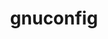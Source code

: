 ---
title: "gnuconfig"
layout: cache
categories: [package, v0.19]
meta: {"versions": ["2021-08-14"], "compilers": ["gcc@=7.3.1"], "oss": ["amzn2"], "platforms": ["linux"], "targets": ["aarch64", "neoverse_n1"], "stacks": ["aws-ahug-aarch64", "aws-isc-aarch64", "radiuss-aws-aarch64"], "num_specs": 2, "num_specs_by_stack": {"aws-isc-aarch64": 2, "aws-ahug-aarch64": 2, "radiuss-aws-aarch64": 2}}
spec_details: [{"hash": "pongpgkm3klwomi2kv4ifuzpecdlebsj", "compiler": "gcc@=7.3.1", "versions": ["2021-08-14"], "os": "amzn2", "platform": "linux", "target": "aarch64", "variants": ["build_system=generic"], "stacks": ["aws-isc-aarch64", "aws-ahug-aarch64", "radiuss-aws-aarch64"], "size": "-", "tarball": "https://binaries.spack.io/releases/v0.19/build_cache/linux-amzn2-aarch64/gcc-7.3.1/gnuconfig-2021-08-14/linux-amzn2-aarch64-gcc-7.3.1-gnuconfig-2021-08-14-pongpgkm3klwomi2kv4ifuzpecdlebsj.spack"}, {"hash": "djwmpxt3cyvkaxmjvsonqnpzxiulxwdq", "compiler": "gcc@=7.3.1", "versions": ["2021-08-14"], "os": "amzn2", "platform": "linux", "target": "neoverse_n1", "variants": ["build_system=generic"], "stacks": ["aws-isc-aarch64", "aws-ahug-aarch64", "radiuss-aws-aarch64"], "size": "-", "tarball": "https://binaries.spack.io/releases/v0.19/build_cache/linux-amzn2-neoverse_n1/gcc-7.3.1/gnuconfig-2021-08-14/linux-amzn2-neoverse_n1-gcc-7.3.1-gnuconfig-2021-08-14-djwmpxt3cyvkaxmjvsonqnpzxiulxwdq.spack"}]
---